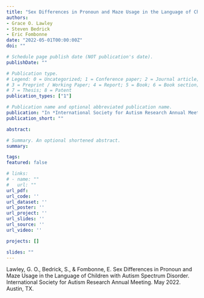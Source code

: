 ```yaml
---
title: "Sex Differences in Pronoun and Maze Usage in the Language of Children wth Autism Spectrum Disorder"
authors:
- Grace O. Lawley
- Steven Bedrick
- Eric Fombonne
date: "2022-05-01T00:00:00Z"
doi: ""

# Schedule page publish date (NOT publication's date).
publishDate: ""

# Publication type.
# Legend: 0 = Uncategorized; 1 = Conference paper; 2 = Journal article;
# 3 = Preprint / Working Paper; 4 = Report; 5 = Book; 6 = Book section;
# 7 = Thesis; 8 = Patent
publication_types: ["1"]

# Publication name and optional abbreviated publication name.
publication: "In *International Society for Autism Research Annual Meeting, 2022*"
publication_short: ""

abstract: 

# Summary. An optional shortened abstract.
summary: 

tags:
featured: false

# links:
# - name: ""
#   url: ""
url_pdf: 
url_code: ''
url_dataset: ''
url_poster: ''
url_project: ''
url_slides: ''
url_source: ''
url_video: ''

projects: []

slides: ""
---
```


Lawley, G. O., Bedrick, S., & Fombonne, E. Sex Differences in Pronoun and Maze Usage in the Language of Children with Autism Spectrum Disorder. International Society for Autism Research Annual Meeting. May 2022. Austin, TX. 